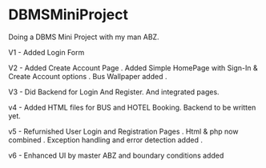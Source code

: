 # DBMSMiniProject

Doing a DBMS Mini Project with my man ABZ.


V1 - Added Login Form 

V2 - Added Create Account Page . Added Simple HomePage with Sign-In & Create Account options . Bus Wallpaper added .

V3 - Did Backend for Login And Register. And integrated pages.

v4 - Added HTML files for BUS and HOTEL Booking. Backend to be written yet.

v5 - Refurnished User Login and Registration Pages . Html & php now combined . Exception handling and error detection added . 

v6 - Enhanced UI by master ABZ and boundary conditions added
